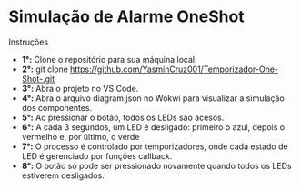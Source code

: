 # Simulação de Alarme OneShot

Instruções
- **1°:** Clone o repositório para sua máquina local:
- **2°:** git clone <https://github.com/YasminCruz001/Temporizador-One-Shot-.git>
- **3°:** Abra o projeto no VS Code.
- **4°:** Abra o arquivo diagram.json no Wokwi para visualizar a simulação dos componentes.
- **5°:** Ao pressionar o botão, todos os LEDs são acesos.
- **6°:** A cada 3 segundos, um LED é desligado: primeiro o azul, depois o vermelho e, por último, o verde
- **7°:** O processo é controlado por temporizadores, onde cada estado de LED é gerenciado por funções callback.
- **8°:** O botão só pode ser pressionado novamente quando todos os LEDs estiverem desligados.
